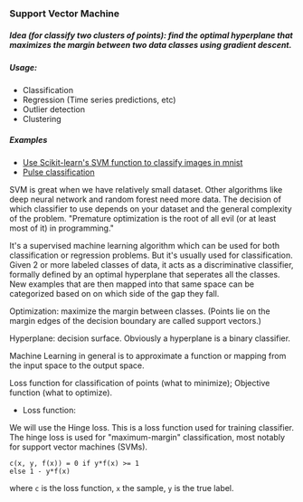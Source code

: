 ### Support Vector Machine

##### Idea (for classify two clusters of points): find the optimal hyperplane that maximizes the margin between two data classes using gradient descent.

##### Usage: 

- Classification
- Regression (Time series predictions, etc)
- Outlier detection
- Clustering

##### Examples

- [Use Scikit-learn's SVM function to classify images in mnist](https://github.com/ksopyla/svm_mnist_digit_classification)
- [Pulse classification](https://github.com/akasantony/pulse-classification-svm)

SVM is great when we have relatively small dataset. Other algorithms like deep neural network and random forest need more data. The decision of which classifier to use depends on your dataset and the general complexity of the problem. "Premature optimization is the root of all evil (or at least most of it) in programming."


It's a supervised machine learning algorithm which can be used for both classification or regression problems. But it's usually used for classification. Given 2 or more labeled classes of data, it acts as a discriminative classifier, formally defined by an optimal hyperplane that seperates all the classes. New examples that are then mapped into that same space can be categorized based on on which side of the gap they fall.


Optimization: maximize the margin between classes. (Points lie on the margin edges of the decision boundary are called support vectors.)


Hyperplane: decision surface. Obviously a hyperplane is a binary classifier.


Machine Learning in general is to approximate a function or mapping from the input space to the output space.


Loss function for classification of points (what to minimize); Objective function (what to optimize).

- Loss function:

We will use the Hinge loss. This is a loss function used for training classifier. The hinge loss is used for "maximum-margin" classification, most notably for support vector machines (SVMs).

```
c(x, y, f(x)) = 0 if y*f(x) >= 1
else 1 - y*f(x)
```
where `c` is the loss function, `x` the sample, `y` is the true label.
